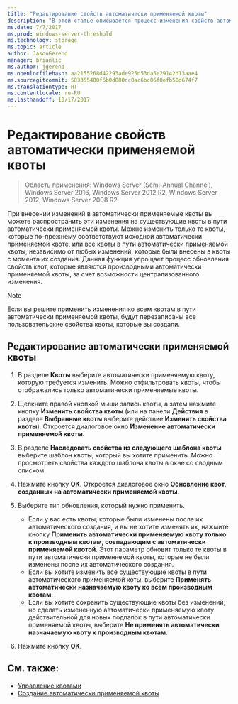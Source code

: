 ```yaml
---
title: "Редактирование свойств автоматически применяемой квоты"
description: "В этой статье описывается процесс изменения свойств автоматически применяемой квоты"
ms.date: 7/7/2017
ms.prod: windows-server-threshold
ms.technology: storage
ms.topic: article
author: JasonGerend
manager: brianlic
ms.author: jgerend
ms.openlocfilehash: aa2155268d42293ade925d53da5e29142d13aae4
ms.sourcegitcommit: 583355400f6b0d880dc0ac6bc06f0efb50d674f7
ms.translationtype: HT
ms.contentlocale: ru-RU
ms.lasthandoff: 10/17/2017
---
```

# <a name="edit-auto-apply-quota-properties"></a>Редактирование свойств автоматически применяемой квоты

> Область применения: Windows Server (Semi-Annual Channel), Windows Server 2016, Windows Server 2012 R2, Windows Server 2012, Windows Server 2008 R2

При внесении изменений в автоматически применяемые квоты вы можете распространить эти изменения на существующие квоты в пути автоматически применяемой квоты. Можно изменить только те квоты, которые по-прежнему соответствуют исходной автоматически применяемой квоте, или все квоты в пути автоматически применяемой квоты, независимо от любых изменений, которые были внесены в квоты с момента их создания. Данная функция упрощает процесс обновления свойств квот, которые являются производными автоматически применяемой квоты, за счет возможности централизованного изменения.

> [!Note]
> Если вы решите применить изменения ко всем квотам в пути автоматически применяемой квоты, будут перезаписаны все пользовательские свойства квоты, которые вы создали.

## <a name="to-edit-an-auto-apply-quota"></a>Редактирование автоматически применяемой квоты

1.  В разделе **Квоты** выберите автоматически применяемую квоту, которую требуется изменить. Можно отфильтровать квоты, чтобы отображались только автоматически применяемые квоты.

2.  Щелкните правой кнопкой мыши запись квоты, а затем нажмите кнопку **Изменить свойства квоты** (или на панели **Действия** в разделе **Выбранные квоты** выберите действие **Изменить свойства квоты**). Откроется диалоговое окно **Изменение автоматически применяемой квоты**.

3.  В разделе **Наследовать свойства из следующего шаблона квоты** выберите шаблон квоты, который вы хотите применить. Можно просмотреть свойства каждого шаблона квоты в окне со сводным списком.

4.  Нажмите кнопку **OK**. Откроется диалоговое окно **Обновление квот, созданных на автоматически применяемой квоты**.

5.  Выберите тип обновления, который нужно применить.

    -   Если у вас есть квоты, которые были изменены после их автоматического создания, и вы не хотите изменять их, нажмите кнопку **Применить автоматически применяемую квоту только к производным квотам, совпадающим с автоматически применяемой квотой**. Этот параметр обновит только те квоты в пути автоматически применяемой квоты, которые не были изменены после их автоматического создания.
    -   Если вы хотите изменить все существующие квоты в пути автоматического применяемой коты, выберите **Применять автоматически назначаемую квоту ко всем производным квотам**.
    -   Если вы хотите сохранить существующие квоты без изменений, но сделать измененную автоматически применяемую квоту действительной для новых подпапок в пути автоматически применяемой квоты, выберите **Не применять автоматически назначаемую квоту к производным квотам**.

6.  Нажмите кнопку **OK**.

## <a name="see-also"></a>См. также:

-   [Управление квотами](quota-management.md)
-   [Создание автоматически применяемой квоты](create-auto-apply-quota.md)


